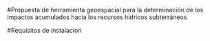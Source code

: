 #Propuesta de herramienta geoespacial para la determinación de los impactos acumulados hacia los recursos hídricos subterráneos

#Requisitos de instalacion  
